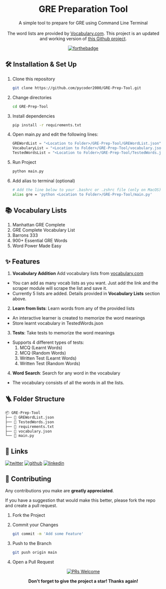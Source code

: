 <h1 align="center">
  GRE Preparation Tool
</h1>

<p align="center">
  A simple tool to prepare for GRE using Command Line Terminal<br><br>
  The word lists are provided by <a href="https://www.vocabulary.com/lists/">Vocabulary.com</a>. This project is an updated and working version of <a href="https://github.com/itsShnik/gre-preparation-tool">this Github project</a>.
</p>

<div align="center">

[![forthebadge](https://forthebadge.com/images/badges/made-with-python.svg)](https://forthebadge.com)

</div>

## 🛠 Installation & Set Up

1. Clone this repository

    ```sh
    git clone https://github.com/pycoder2000/GRE-Prep-Tool.git
    ```

2. Change directories

    ```sh
    cd GRE-Prep-Tool
    ```

3. Install dependencies

    ```sh
    pip install -r requirements.txt
    ```

4. Open main.py and edit the following lines:

    ```python
    GREWordList = "<Location to Folder>/GRE-Prep-Tool/GREWordList.json"
    VocabularyList = "<Location to Folder>/GRE-Prep-Tool/vocabulary.json"
    TestedWordsList = "<Location to Folder>/GRE-Prep-Tool/TestedWords.json"
    ```

5. Run Project

    ```sh
    python main.py
    ```

6. Add alias to terminal (optional)

   ```sh
   # Add the line below to your .bashrc or .zshrc file (only on MacOS)
   alias gre = 'python <Location to Folder>/GRE-Prep-Tool/main.py'
   ```

## 📚 Vocabulary Lists

1. Manhattan GRE Complete
2. GRE Complete Vocabulary List
3. Barrons 333
4. 900+ Essential GRE Words
5. Word Power Made Easy

## ✨ Features

1. **Vocabulary Addition** Add vocabulary lists from [vocabulary.com](vocabulary.com)
  - You can add as many vocab lists as you want. Just add the link and the scraper module will scrape the list and save it.
  - Currently 5 lists are added. Details provided in **Vocabulary Lists** section above.

2. **Learn from lists**: Learn words from any of the provided lists
  - An interactive learner is created to memorize the word meanings  
  - Store learnt vocabulary in TestedWords.json

3. **Tests**: Take tests to memorize the word meanings
  - Supports 4 different types of tests:
   	1. MCQ (Learnt Words)
   	2. MCQ (Random Words)
   	3. Written Test (Learnt Words)
   	4. Written Test (Random Words)

4. **Word Search**: Search for any word in the vocabulary
  - The vocabulary consists of all the words in all the lists.
## 🪜 Folder Structure

```bash
📦 GRE-Prep-Tool
├── 📝 GREWordList.json
├── 📝 TestedWords.json
├── 📝 requirements.txt 
├── 📝 vocabulary.json
└── 📝 main.py
```

## 🔗 Links

[![twitter](https://img.shields.io/badge/twitter-1DA1F2?style=for-the-badge&logo=twitter&logoColor=white)](https://twitter.com/lone_Musk) [![github](https://img.shields.io/badge/github-171515?style=for-the-badge&logo=github&logoColor=white)](https://github.com/pycoder2000) [![linkedin](https://img.shields.io/badge/linkedin-0A66C2?style=for-the-badge&logo=linkedin&logoColor=white)](https://www.linkedin.com/in/parth-desai-2bb1b0160/)

## 🍰 Contributing

Any contributions you make are **greatly appreciated**.

If you have a suggestion that would make this better, please fork the repo and create a pull request.

1. Fork the Project

2. Commit your Changes

   ```bash
   git commit -m 'Add some Feature'
   ```

3. Push to the Branch

   ```bash
   git push origin main
   ```

4. Open a Pull Request

<div align="center">

<a href="https://makeapullrequest.com" target="blank" >![PRs Welcome](https://img.shields.io/badge/PR-Welcome-brightgreen?style=for-the-badge)</a>

**Don't forget to give the project a star! Thanks again!**
</div>
